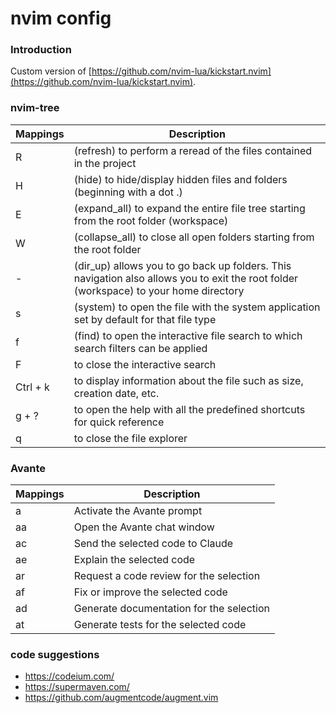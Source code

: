 # nvim config

### Introduction

Custom version of [https://github.com/nvim-lua/kickstart.nvim](https://github.com/nvim-lua/kickstart.nvim).

### nvim-tree

| Mappings | Description |
| --- | --- |
| R | (refresh) to perform a reread of the files contained in the project |
| H | (hide) to hide/display hidden files and folders (beginning with a dot .) |
| E | (expand_all) to expand the entire file tree starting from the root folder (workspace) |
| W | (collapse_all) to close all open folders starting from the root folder |
| - | (dir_up) allows you to go back up folders. This navigation also allows you to exit the root folder (workspace) to your home directory |
| s | (system) to open the file with the system application set by default for that file type |
| f | (find) to open the interactive file search to which search filters can be applied |
| F | to close the interactive search |
| Ctrl + k | to display information about the file such as size, creation date, etc. |
| g + ? | to open the help with all the predefined shortcuts for quick reference |
| q | to close the file explorer |



### Avante

| Mappings | Description |
| --- | --- |
| <leader>a | Activate the Avante prompt |
| <leader>aa | Open the Avante chat window |
| <leader>ac | Send the selected code to Claude |
| <leader>ae | Explain the selected code |
| <leader>ar | Request a code review for the selection |
| <leader>af | Fix or improve the selected code |
| <leader>ad | Generate documentation for the selection |
| <leader>at | Generate tests for the selected code |


### code suggestions
- https://codeium.com/
- https://supermaven.com/
- https://github.com/augmentcode/augment.vim

